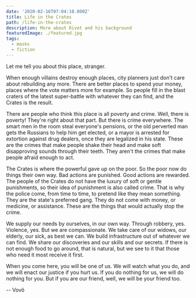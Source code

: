 ```yaml
---
date: '2020-02-16T07:04:10.000Z'
title: Life in the Crates
path: /life-in-the-crates
description: More about Rivet and his background
featuredImage: ./featured.jpg
tags:
  - masks
  - fiction
---
```

    


Let me tell you about this place, stranger.

When enough villains destroy enough places, city planners just don't care about rebuilding any more. There are better places to spend your money, places where the vote matters more for example. So people fill in the blast craters of the latest super-battle with whatever they can find, and the Crates is the result.

There are people who think this place is all poverty and crime. Well, there is poverty! They're right about that part. But there is crime everywhere. The smart men in the room steal everyone's pensions, or the old perverted man gets the Russians to help him get elected, or a mayor is arrested for extortion against drug dealers, once they are legalized in his state. These are the crimes that make people shake their head and make soft disapproving sounds through their teeth. They aren't the crimes that make people afraid enough to act.

The Crates is where the powerful gave up on the poor. So the poor now do things their own way. Bad actions are punished. Good actions are rewarded. The people of the Crates do not have the luxury of soft or gentle punishments, so their idea of punishment is also called crime. That is why the police come, from time to time, to pretend like they mean something. They are the state's preferred gang. They do not come with money, or medicine, or assistance. These are the things that would actually stop the crime.

We supply our needs by ourselves, in our own way. Through robbery, yes. Violence, yes. But we are compassionate. We take care of our widows, our elderly, our sick, as best we can. We build infrastructure out of whatever we can find. We share our discoveries and our skills and our secrets. If there is not enough food to go around, that is natural, but we see to it that those who need it most receive it first.

When you come here, you will be one of us. We will watch what you do, and we will enact our justice if you hurt us. If you do nothing for us, we will do nothing for you. But if you are our friend, well, we will be your friend too.

-- Vovô


    